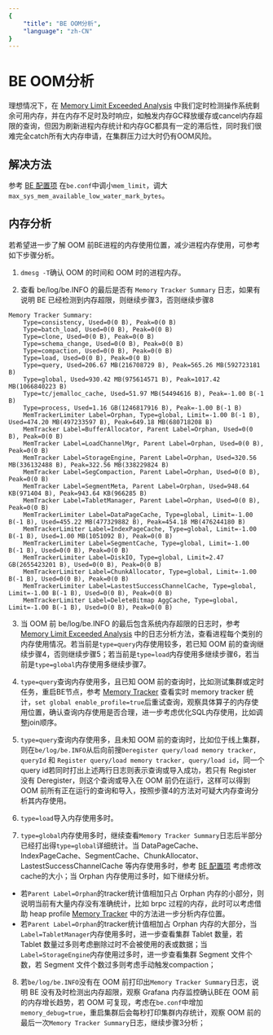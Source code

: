```yaml
---
{
    "title": "BE OOM分析",
    "language": "zh-CN"
}
---
```


<!--
Licensed to the Apache Software Foundation (ASF) under one
or more contributor license agreements.  See the NOTICE file
distributed with this work for additional information
regarding copyright ownership.  The ASF licenses this file
to you under the Apache License, Version 2.0 (the
"License"); you may not use this file except in compliance
with the License.  You may obtain a copy of the License at

  http://www.apache.org/licenses/LICENSE-2.0

Unless required by applicable law or agreed to in writing,
software distributed under the License is distributed on an
"AS IS" BASIS, WITHOUT WARRANTIES OR CONDITIONS OF ANY
KIND, either express or implied.  See the License for the
specific language governing permissions and limitations
under the License.
-->

# BE OOM分析

理想情况下，在 [Memory Limit Exceeded Analysis](../admin-manual/memory-management/memory-limit-exceeded-analysis.md) 中我们定时检测操作系统剩余可用内存，并在内存不足时及时响应，如触发内存GC释放缓存或cancel内存超限的查询，但因为刷新进程内存统计和内存GC都具有一定的滞后性，同时我们很难完全catch所有大内存申请，在集群压力过大时仍有OOM风险。

## 解决方法
参考 [BE 配置项](../admin-manual/config/be-config.md) 在`be.conf`中调小`mem_limit`，调大`max_sys_mem_available_low_water_mark_bytes`。

## 内存分析
若希望进一步了解 OOM 前BE进程的内存使用位置，减少进程内存使用，可参考如下步骤分析。

1. `dmesg -T`确认 OOM 的时间和 OOM 时的进程内存。

2. 查看 be/log/be.INFO 的最后是否有 `Memory Tracker Summary` 日志，如果有说明 BE 已经检测到内存超限，则继续步骤3，否则继续步骤8
```
Memory Tracker Summary:
    Type=consistency, Used=0(0 B), Peak=0(0 B)
    Type=batch_load, Used=0(0 B), Peak=0(0 B)
    Type=clone, Used=0(0 B), Peak=0(0 B)
    Type=schema_change, Used=0(0 B), Peak=0(0 B)
    Type=compaction, Used=0(0 B), Peak=0(0 B)
    Type=load, Used=0(0 B), Peak=0(0 B)
    Type=query, Used=206.67 MB(216708729 B), Peak=565.26 MB(592723181 B)
    Type=global, Used=930.42 MB(975614571 B), Peak=1017.42 MB(1066840223 B)
    Type=tc/jemalloc_cache, Used=51.97 MB(54494616 B), Peak=-1.00 B(-1 B)
    Type=process, Used=1.16 GB(1246817916 B), Peak=-1.00 B(-1 B)
    MemTrackerLimiter Label=Orphan, Type=global, Limit=-1.00 B(-1 B), Used=474.20 MB(497233597 B), Peak=649.18 MB(680718208 B)
    MemTracker Label=BufferAllocator, Parent Label=Orphan, Used=0(0 B), Peak=0(0 B)
    MemTracker Label=LoadChannelMgr, Parent Label=Orphan, Used=0(0 B), Peak=0(0 B)
    MemTracker Label=StorageEngine, Parent Label=Orphan, Used=320.56 MB(336132488 B), Peak=322.56 MB(338229824 B)
    MemTracker Label=SegCompaction, Parent Label=Orphan, Used=0(0 B), Peak=0(0 B)
    MemTracker Label=SegmentMeta, Parent Label=Orphan, Used=948.64 KB(971404 B), Peak=943.64 KB(966285 B)
    MemTracker Label=TabletManager, Parent Label=Orphan, Used=0(0 B), Peak=0(0 B)
    MemTrackerLimiter Label=DataPageCache, Type=global, Limit=-1.00 B(-1 B), Used=455.22 MB(477329882 B), Peak=454.18 MB(476244180 B)
    MemTrackerLimiter Label=IndexPageCache, Type=global, Limit=-1.00 B(-1 B), Used=1.00 MB(1051092 B), Peak=0(0 B)
    MemTrackerLimiter Label=SegmentCache, Type=global, Limit=-1.00 B(-1 B), Used=0(0 B), Peak=0(0 B)
    MemTrackerLimiter Label=DiskIO, Type=global, Limit=2.47 GB(2655423201 B), Used=0(0 B), Peak=0(0 B)
    MemTrackerLimiter Label=ChunkAllocator, Type=global, Limit=-1.00 B(-1 B), Used=0(0 B), Peak=0(0 B)
    MemTrackerLimiter Label=LastestSuccessChannelCache, Type=global, Limit=-1.00 B(-1 B), Used=0(0 B), Peak=0(0 B)
    MemTrackerLimiter Label=DeleteBitmap AggCache, Type=global, Limit=-1.00 B(-1 B), Used=0(0 B), Peak=0(0 B)
```

3. 当 OOM 前 be/log/be.INFO 的最后包含系统内存超限的日志时，参考 [Memory Limit Exceeded Analysis](../admin-manual/memory-management/memory-limit-exceeded-analysis.md) 中的日志分析方法，查看进程每个类别的内存使用情况。若当前是`type=query`内存使用较多，若已知 OOM 前的查询继续步骤4，否则继续步骤5；若当前是`type=load`内存使用多继续步骤6，若当前是`type=global`内存使用多继续步骤7。

4. `type=query`查询内存使用多，且已知 OOM 前的查询时，比如测试集群或定时任务，重启BE节点，参考 [Memory Tracker](../admin-manual/memory-management/memory-tracker.md) 查看实时 memory tracker 统计，`set global enable_profile=true`后重试查询，观察具体算子的内存使用位置，确认查询内存使用是否合理，进一步考虑优化SQL内存使用，比如调整join顺序。

5. `type=query`查询内存使用多，且未知 OOM 前的查询时，比如位于线上集群，则在`be/log/be.INFO`从后向前搜`Deregister query/load memory tracker, queryId` 和 `Register query/load memory tracker, query/load id`，同一个query id若同时打出上述两行日志则表示查询或导入成功，若只有 Register 没有 Deregister，则这个查询或导入在 OOM 前仍在运行，这样可以得到OOM 前所有正在运行的查询和导入，按照步骤4的方法对可疑大内存查询分析其内存使用。

6. `type=load`导入内存使用多时。

7. `type=global`内存使用多时，继续查看`Memory Tracker Summary`日志后半部分已经打出得`type=global`详细统计。当 DataPageCache、IndexPageCache、SegmentCache、ChunkAllocator、LastestSuccessChannelCache 等内存使用多时，参考 [BE 配置项](../admin-manual/config/be-config.md) 考虑修改cache的大小；当 Orphan 内存使用过多时，如下继续分析。
  - 若`Parent Label=Orphan`的tracker统计值相加只占 Orphan 内存的小部分，则说明当前有大量内存没有准确统计，比如 brpc 过程的内存，此时可以考虑借助 heap profile [Memory Tracker](../community/developer-guide/debug-tool.md) 中的方法进一步分析内存位置。
  - 若`Parent Label=Orphan`的tracker统计值相加占 Orphan 内存的大部分，当`Label=TabletManager`内存使用多时，进一步查看集群 Tablet 数量，若 Tablet 数量过多则考虑删除过时不会被使用的表或数据；当`Label=StorageEngine`内存使用过多时，进一步查看集群 Segment 文件个数，若 Segment 文件个数过多则考虑手动触发compaction；

8. 若`be/log/be.INFO`没有在 OOM 前打印出`Memory Tracker Summary`日志，说明 BE 没有及时检测出内存超限，观察 Grafana 内存监控确认BE在 OOM 前的内存增长趋势，若 OOM 可复现，考虑在`be.conf`中增加`memory_debug=true`，重启集群后会每秒打印集群内存统计，观察 OOM 前的最后一次`Memory Tracker Summary`日志，继续步骤3分析；